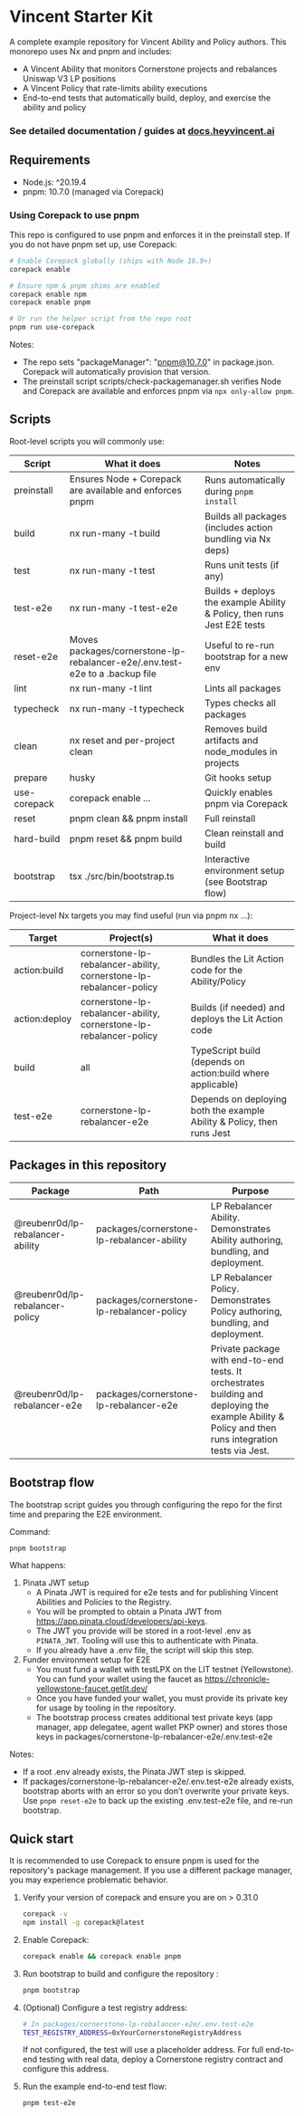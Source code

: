 # Vincent Starter Kit

A complete example repository for Vincent Ability and Policy authors. This monorepo uses Nx and pnpm and includes:

- A Vincent Ability that monitors Cornerstone projects and rebalances Uniswap V3 LP positions
- A Vincent Policy that rate-limits ability executions
- End-to-end tests that automatically build, deploy, and exercise the ability and policy

### See detailed documentation / guides at [docs.heyvincent.ai](https://docs.heyvincent.ai)

## Requirements

- Node.js: ^20.19.4
- pnpm: 10.7.0 (managed via Corepack)

### Using Corepack to use pnpm

This repo is configured to use pnpm and enforces it in the preinstall step. If you do not have pnpm set up, use Corepack:

```bash
# Enable Corepack globally (ships with Node 16.9+)
corepack enable

# Ensure npm & pnpm shims are enabled
corepack enable npm
corepack enable pnpm

# Or run the helper script from the repo root
pnpm run use-corepack
```

Notes:

- The repo sets "packageManager": "pnpm@10.7.0" in package.json. Corepack will automatically provision that version.
- The preinstall script scripts/check-packagemanager.sh verifies Node and Corepack are available and enforces pnpm via `npx only-allow pnpm`.

## Scripts

Root-level scripts you will commonly use:

| Script       | What it does                                                                 | Notes                                                                   |
| ------------ | ---------------------------------------------------------------------------- | ----------------------------------------------------------------------- |
| preinstall   | Ensures Node + Corepack are available and enforces pnpm                      | Runs automatically during `pnpm install`                                |
| build        | nx run-many -t build                                                         | Builds all packages (includes action bundling via Nx deps)              |
| test         | nx run-many -t test                                                          | Runs unit tests (if any)                                                |
| test-e2e     | nx run-many -t test-e2e                                                      | Builds + deploys the example Ability & Policy, then runs Jest E2E tests |
| reset-e2e    | Moves packages/cornerstone-lp-rebalancer-e2e/.env.test-e2e to a .backup file | Useful to re-run bootstrap for a new env                                |
| lint         | nx run-many -t lint                                                          | Lints all packages                                                      |
| typecheck    | nx run-many -t typecheck                                                     | Types checks all packages                                               |
| clean        | nx reset and per-project clean                                               | Removes build artifacts and node_modules in projects                    |
| prepare      | husky                                                                        | Git hooks setup                                                         |
| use-corepack | corepack enable ...                                                          | Quickly enables pnpm via Corepack                                       |
| reset        | pnpm clean && pnpm install                                                   | Full reinstall                                                          |
| hard-build   | pnpm reset && pnpm build                                                     | Clean reinstall and build                                               |
| bootstrap    | tsx ./src/bin/bootstrap.ts                                                   | Interactive environment setup (see Bootstrap flow)                      |

Project-level Nx targets you may find useful (run via pnpm nx ...):

| Target        | Project(s)                                                          | What it does                                                           |
| ------------- | ------------------------------------------------------------------- | ---------------------------------------------------------------------- |
| action:build  | cornerstone-lp-rebalancer-ability, cornerstone-lp-rebalancer-policy | Bundles the Lit Action code for the Ability/Policy                     |
| action:deploy | cornerstone-lp-rebalancer-ability, cornerstone-lp-rebalancer-policy | Builds (if needed) and deploys the Lit Action code                     |
| build         | all                                                                 | TypeScript build (depends on action:build where applicable)            |
| test-e2e      | cornerstone-lp-rebalancer-e2e                                       | Depends on deploying both the example Ability & Policy, then runs Jest |

## Packages in this repository

| Package                          | Path                                       | Purpose                                                                                                                                              |
| -------------------------------- | ------------------------------------------ | ---------------------------------------------------------------------------------------------------------------------------------------------------- |
| @reubenr0d/lp-rebalancer-ability | packages/cornerstone-lp-rebalancer-ability | LP Rebalancer Ability. Demonstrates Ability authoring, bundling, and deployment.                                                                     |
| @reubenr0d/lp-rebalancer-policy  | packages/cornerstone-lp-rebalancer-policy  | LP Rebalancer Policy. Demonstrates Policy authoring, bundling, and deployment.                                                                       |
| @reubenr0d/lp-rebalancer-e2e     | packages/cornerstone-lp-rebalancer-e2e     | Private package with end-to-end tests. It orchestrates building and deploying the example Ability & Policy and then runs integration tests via Jest. |

## Bootstrap flow

The bootstrap script guides you through configuring the repo for the first time and preparing the E2E environment.

Command:

```bash
pnpm bootstrap
```

What happens:

1. Pinata JWT setup
   - A Pinata JWT is required for e2e tests and for publishing Vincent Abilities and Policies to the Registry.
   - You will be prompted to obtain a Pinata JWT from https://app.pinata.cloud/developers/api-keys.
   - The JWT you provide will be stored in a root-level .env as `PINATA_JWT`. Tooling will use this to authenticate with Pinata.
   - If you already have a .env file, the script will skip this step.
2. Funder environment setup for E2E
   - You must fund a wallet with testLPX on the LIT testnet (Yellowstone). You can fund your wallet using the faucet as https://chronicle-yellowstone-faucet.getlit.dev/
   - Once you have funded your wallet, you must provide its private key for usage by tooling in the repository.
   - The bootstrap process creates additional test private keys (app manager, app delegatee, agent wallet PKP owner) and stores those keys in packages/cornerstone-lp-rebalancer-e2e/.env.test-e2e

Notes:

- If a root .env already exists, the Pinata JWT step is skipped.
- If packages/cornerstone-lp-rebalancer-e2e/.env.test-e2e already exists, bootstrap aborts with an error so you don’t overwrite your private keys. Use `pnpm reset-e2e` to back up the existing .env.test-e2e file, and re-run bootstrap.

## Quick start

It is recommended to use Corepack to ensure pnpm is used for the repository's package management. If you use a different package manager, you may experience problematic behavior.

1. Verify your version of corepack and ensure you are on > 0.31.0
   ```bash
   corepack -v
   npm install -g corepack@latest
   ```
2. Enable Corepack:
   ```bash
   corepack enable && corepack enable pnpm
   ```
3. Run bootstrap to build and configure the repository :
   ```bash
   pnpm bootstrap
   ```
4. (Optional) Configure a test registry address:

   ```bash
   # In packages/cornerstone-lp-rebalancer-e2e/.env.test-e2e
   TEST_REGISTRY_ADDRESS=0xYourCornerstoneRegistryAddress
   ```

   If not configured, the test will use a placeholder address. For full end-to-end testing with real data, deploy a Cornerstone registry contract and configure this address.

5. Run the example end-to-end test flow:
   ```bash
   pnpm test-e2e
   ```
